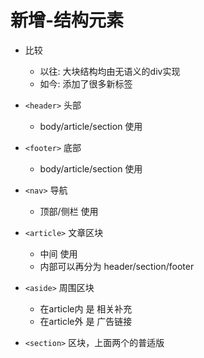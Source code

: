 # 新增-结构元素

- 比较
    - 以往: 大块结构均由无语义的div实现
    - 如今: 添加了很多新标签

- `<header>`  头部
    - body/article/section 使用

- `<footer>` 底部
    - body/article/section 使用

- `<nav>`  导航
    - 顶部/侧栏 使用

- `<article>` 文章区块
    - 中间 使用
    - 内部可以再分为 header/section/footer

- `<aside>` 周围区块
    - 在article内 是 相关补充
    - 在article外 是 广告链接

- `<section>` 区块，上面两个的普适版
